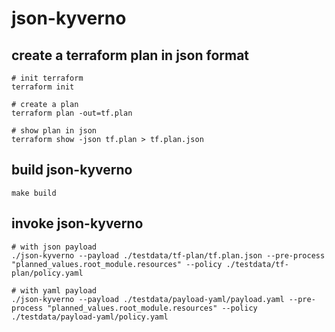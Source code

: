 # json-kyverno

## create a terraform plan in json format

```console
# init terraform
terraform init

# create a plan
terraform plan -out=tf.plan

# show plan in json
terraform show -json tf.plan > tf.plan.json
```

## build json-kyverno

```console
make build
```

## invoke json-kyverno

```console
# with json payload
./json-kyverno --payload ./testdata/tf-plan/tf.plan.json --pre-process "planned_values.root_module.resources" --policy ./testdata/tf-plan/policy.yaml

# with yaml payload
./json-kyverno --payload ./testdata/payload-yaml/payload.yaml --pre-process "planned_values.root_module.resources" --policy ./testdata/payload-yaml/policy.yaml
```
